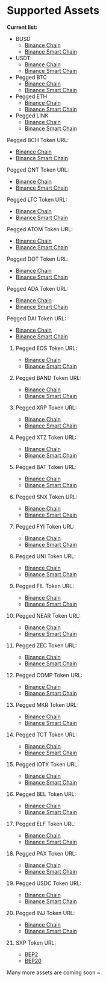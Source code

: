 # Supported Assets



**Current list:**

* BUSD 
  * [Binance Chain](https://explorer.binance.org/asset/BUSD-BD1)
  * [Binance Smart Chain](https://bscscan.com/address/0xe9e7cea3dedca5984780bafc599bd69add087d56)
* USDT
  * [Binance Chain](https://explorer.binance.org/asset/USDT-6D8)
  * [Binance Smart Chain](https://bscscan.com/address/0x55d398326f99059ff775485246999027b3197955)
* Pegged BTC 
  * [Binance Chain](https://explorer.binance.org/asset/BTCB-1DE)
  * [Binance Smart Chain](https://bscscan.com/token/0x7130d2a12b9bcbfae4f2634d864a1ee1ce3ead9c)
* Pegged ETH
  * [Binance Chain](https://explorer.binance.org/asset/ETH-1C9)
  * [Binance Smart Chain](https://bscscan.com/token/0x2170ed0880ac9a755fd29b2688956bd959f933f8)
* Pegged LINK
  * [Binance Chain](https://explorer.binance.org/asset/LINK-AAD)
  * [Binance Smart Chain](https://bscscan.com/token/0xf8a0bf9cf54bb92f17374d9e9a321e6a111a51bd)

Pegged BCH Token URL:

* [Binance Chain](https://explorer.binance.org/asset/BCH-1FD)
* [Binance Smart Chain](https://bscscan.com/token/0x8ff795a6f4d97e7887c79bea79aba5cc76444adf)

Pegged ONT Token URL:

* [Binance Chain](https://explorer.binance.org/asset/ONT-33D)
* [Binance Smart Chain](https://bscscan.com/token/0xfd7b3a77848f1c2d67e05e54d78d174a0c850335)

Pegged LTC Token URL:

* [Binance Chain](https://explorer.binance.org/asset/LTC-F07)
* [Binance Smart Chain](https://bscscan.com/token/0x4338665cbb7b2485a8855a139b75d5e34ab0db94)

Pegged ATOM Token URL:

* [Binance Chain](https://explorer.binance.org/asset/ATOM-596)
* [Binance Smart Chain](https://bscscan.com/token/0x0eb3a705fc54725037cc9e008bdede697f62f335)

Pegged DOT Token URL:

* [Binance Chain](https://explorer.binance.org/asset/DOT-64C)
* [Binance Smart Chain](https://bscscan.com/token/0x7083609fce4d1d8dc0c979aab8c869ea2c873402)

Pegged ADA Token URL:

* [Binance Chain](https://explorer.binance.org/asset/ADA-9F4)
* [Binance Smart Chain](https://bscscan.com/token/0x3ee2200efb3400fabb9aacf31297cbdd1d435d47)

Pegged DAI Token URL:

* [Binance Chain](https://explorer.binance.org/asset/DAI-D75)
* [Binance Smart Chain](https://bscscan.com/token/0x1af3f329e8be154074d8769d1ffa4ee058b1dbc3)

1. Pegged EOS Token URL:
   * [Binance Chain](https://explorer.binance.org/asset/EOS-CDD)
   * [Binance Smart Chain](https://bscscan.com/token/0x56b6fb708fc5732dec1afc8d8556423a2edccbd6)
2. Pegged BAND Token URL:
   * [Binance Chain](https://explorer.binance.org/asset/BAND-34B)
   * [Binance Smart Chain](https://bscscan.com/token/0xad6caeb32cd2c308980a548bd0bc5aa4306c6c18)
3. Pegged XRP Token URL:
   * [Binance Chain](https://explorer.binance.org/asset/XRP-BF2)
   * [Binance Smart Chain](https://bscscan.com/token/0x1d2f0da169ceb9fc7b3144628db156f3f6c60dbe)
4. Pegged XTZ Token URL:
   * [Binance Chain](https://explorer.binance.org/asset/XTZ-F7A%20)
   * [Binance Smart Chain](https://bscscan.com/token/0x16939ef78684453bfdfb47825f8a5f714f12623a)
5. Pegged BAT Token URL:
   * [Binance Chain](https://explorer.binance.org/asset/BAT-07A%20)
   * [Binance Smart Chain](https://bscscan.com/token/0x101d82428437127bF1608F699CD651e6Abf9766E)
6. Pegged SNX Token URL:
   * [Binance Chain](https://explorer.binance.org/asset/SNX-C26%20)
   * [Binance Smart Chain](https://bscscan.com/token/0x9Ac983826058b8a9C7Aa1C9171441191232E8404)
7. Pegged FYI Token URL:
   * [Binance Chain](https://explorer.binance.org/asset/YFI-1A4%20)
   * [Binance Smart Chain](https://bscscan.com/token/0x88f1A5ae2A3BF98AEAF342D26B30a79438c9142e)
8. Pegged UNI Token URL:
   * [Binance Chain](https://explorer.binance.org/asset/UNI-DD8%20)
   * [Binance Smart Chain](https://bscscan.com/token/0xBf5140A22578168FD562DCcF235E5D43A02ce9B1)
9. Pegged FIL Token URL:
   * [Binance Chain](https://explorer.binance.org/asset/FIL-E2C%20)
   * [Binance Smart Chain](https://bscscan.com/token/0x0D8Ce2A99Bb6e3B7Db580eD848240e4a0F9aE153)
10. Pegged NEAR Token URL:
    * [Binance Chain](https://explorer.binance.org/asset/NEAR-4FD%20)
    * [Binance Smart Chain](https://bscscan.com/token/0x1Fa4a73a3F0133f0025378af00236f3aBDEE5D63)
11. Pegged ZEC Token URL:
    * [Binance Chain](https://explorer.binance.org/asset/ZEC-93E%20)
    * [Binance Smart Chain](https://bscscan.com/token/0x1ba42e5193dfa8b03d15dd1b86a3113bbbef8eeb)
12. Pegged COMP Token URL:
    * [Binance Chain](https://explorer.binance.org/asset/COMP-DEE)
    * [Binance Smart Chain](https://bscscan.com/token/0x52ce071bd9b1c4b00a0b92d298c512478cad67e8)
13. Pegged MKR Token URL:
    * [Binance Chain](https://explorer.binance.org/asset/MKR-F04)
    * [Binance Smart Chain](https://bscscan.com/token/0x5f0da599bb2cccfcf6fdfd7d81743b6020864350)
14. Pegged TCT Token URL:
    * [Binance Chain](https://explorer.binance.org/asset/TCT-826)
    * [Binance Smart Chain](https://bscscan.com/token/0xca0a9df6a8cad800046c1ddc5755810718b65c44)
15. Pegged IOTX Token URL:
    * [Binance Chain](https://explorer.binance.org/asset/IOTX-0ED)
    * [Binance Smart Chain](https://bscscan.com/token/0x9678e42cebeb63f23197d726b29b1cb20d0064e5)
16. Pegged BEL Token URL:
    * [Binance Chain](https://explorer.binance.org/asset/BEL-D85)
    * [Binance Smart Chain](https://bscscan.com/token/0x8443f091997f06a61670b735ed92734f5628692f)
17. Pegged ELF Token URL:
    * [Binance Chain](https://explorer.binance.org/asset/ELF-D72)
    * [Binance Smart Chain](https://bscscan.com/token/0xa3f020a5c92e15be13caf0ee5c95cf79585eecc9)
18. Pegged PAX Token URL:
    * [Binance Chain](https://explorer.binance.org/asset/PAX-F25%20)
    * [Binance Smart Chain](https://bscscan.com/token/0xb7f8cd00c5a06c0537e2abff0b58033d02e5e094)
19. Pegged USDC Token URL:
    * [Binance Chain](https://explorer.binance.org/asset/USDC-CD2%20)
    * [Binance Smart Chain](https://bscscan.com/token/0x8AC76a51cc950d9822D68b83fE1Ad97B32Cd580d)
20. Pegged INJ Token URL:
    * [Binance Chain](https://explorer.binance.org/asset/INJ-FAE%20)
    * [Binance Smart Chain](https://bscscan.com/token/0xa2B726B1145A4773F68593CF171187d8EBe4d495)
21. SXP Token URL:

    * [BEP2](https://explorer.binance.org/asset/SXP-CCC)
    * [BEP20](https://bscscan.com/token/0xa2B726B1145A4773F68593CF171187d8EBe4d495)

Many more assets are coming soon ~




